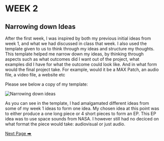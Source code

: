 # WEEK 2
## Narrowing down Ideas

After the first week, I was inspired by both my previous initial ideas from week 1, and what we had discussed in class that week. I also used the template given to us to think through my ideas and structure my thoughts. This template helped me narrow down my ideas, by thinking through aspects such as what outcomes did I want out of the project, what examples did I have for what the outcome could look like. And in what form would the final project take. For example, would it be a MAX Patch, an audio file, a video file, a website etc 

Please see below a copy of my template:

![Narrowing down ideas](https://github.com/2504822K/mysonicartsdocumentation.io/assets/145678268/384918a2-bb9b-4b09-a995-1e66c736e22a)

As you can see in the template, I had amalgamated different ideas from some of my week 1 ideas to form one idea. My chosen idea at this point was to either produce a one long piece or 4 short pieces to form an EP. This EP idea was to use space sounds from NASA. I however still had no deciced on what format the piece would take: audiovisual or just audio. 

  [Next Page ⮕](https://2504822k.github.io/mysonicartsdocumentation.io/Week3.html)
